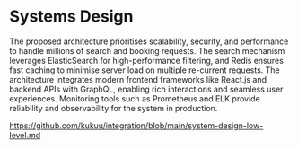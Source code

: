 # Systems Design

The proposed architecture prioritises scalability, security, and performance to handle millions of search and booking requests. The search mechanism leverages ElasticSearch for high-performance filtering, and Redis ensures fast caching to minimise server load on multiple re-current requests. The architecture integrates modern frontend frameworks like React.js and backend APIs with GraphQL, enabling rich interactions and seamless user experiences. Monitoring tools such as Prometheus and ELK provide reliability and observability for the system in production. 


https://github.com/kukuu/integration/blob/main/system-design-low-level.md
